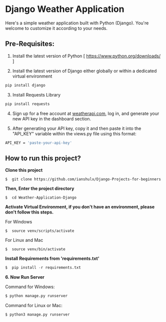 # Django Weather Application

Here's a simple weather application built with Python (Django). You're welcome to customize it according to your needs.


## Pre-Requisites:

1. Install the latest version of Python [ https://www.python.org/downloads/ ]

2. Install the latest version of Django either globally or within a dedicated virtual environment
```bash
pip install django
```

3. Install Requests Library
```bash
pip install requests
```

4. Sign up for a free account at [weatherapi.com](https://www.weatherapi.com/), log in, and generate your new API key in the dashboard section.

5. After generating your API key, copy it and then paste it into the "API_KEY" variable within the views.py file using this format:
```bash
API_KEY = 'paste-your-api-key'
```

## How to run this project?

**Clone this project**
```
$  git clone https://github.com/ianshulx/Django-Projects-for-beginners
```

**Then, Enter the project directory**
```
$  cd Weather-Application-Django
```

**Activate Virtual Environment, if you don't have an environment, please don't follow this steps.**

For Windows
```
$  source venv/scripts/activate
```

For Linux and Mac
```
$  source venv/bin/activate
```

**Install Requirements from 'requirements.txt'**
```python
$  pip install -r requirements.txt
```

**6. Now Run Server**

Command for Windows:
```python
$ python manage.py runserver
```

Command for Linux or Mac:
```python
$ python3 manage.py runserver
```



